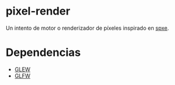 # pixel-render
Un intento de motor o renderizador de píxeles inspirado en [spxe](https://github.com/LogicEu/spxe).

# Dependencias
- [GLEW](https://github.com/nigels-com/glew)
- [GLFW](https://github.com/glfw/glfw)
